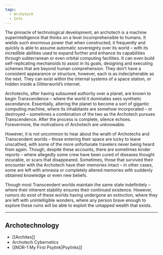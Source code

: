 ```yaml
---
tags:
  - Archotech
  - Info
---
```

The pinnacle of technological development, an archotech is a machine superintelligence that thinks on a level incomprehensible to humans. It wields such enormous power that when constructed, it frequently and quickly is able to assume automatic sovereignty over its world – with its incredible abilities used to expand further and enhance its capabilities through subterranean or even orbital computing facilities. It can even build self-replicating mechanoids to assist in its goals, designing and executing schemes that are beyond human comprehension. They don’t have a consistent appearance or structure, however, each is as indecipherable as the next. They can exist within the internal systems of a space station, or hidden inside a Glitterworld’s internet.

Archotechs, after having subsumed authority over a planet, are known to begin Transcendence – where the world it dominates sees synthetic ascendance. Essentially, altering the planet to become a sort of gigantic computing machine, where its inhabitants are somehow incorporated – or destroyed – sometimes a combination of the two as the Archotech pursues Transcendence. After the process is complete, silence echoes. Forevermore, the motivations of Archotech are unknowable.

However, it is not uncommon to hear about the wrath of Archotechs and Transcendent worlds – those entering their space are lucky to leave unscathed, with some of the more unfortunate travelers never being heard from again. Though, despite these accounts, there are sometimes kinder reports – where allegedly some crew have been cured of diseases thought incurable, or scars that disappeared. Sometimes, those that survived their encounter with the Archotech have their memories intact – in other cases, some are left with amnesia or completely altered memories with suddenly obtained knowledge or even new beliefs.

Though most Transcendent worlds maintain the same state indefinitely – where their inherent stability ensures their continued existence. However, rumors do exist of these worlds having undergone an extinction, where they are left with unintelligible wonders, where any person brave enough to explore these ruins will be able to exploit the untapped wealth that exists.
****
## Archotechnology
- [[Archites]]
- Archotech Cybernetics
- [[NOR-1 My First Psylink|Psylinks]]